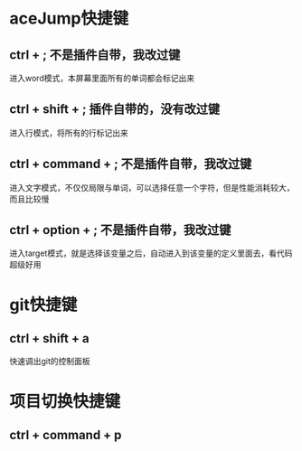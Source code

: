 # aceJump快捷键

## ctrl + ; 不是插件自带，我改过键
进入word模式，本屏幕里面所有的单词都会标记出来

## ctrl + shift + ; 插件自带的，没有改过键
进入行模式，将所有的行标记出来

## ctrl + command + ; 不是插件自带，我改过键
进入文字模式，不仅仅局限与单词，可以选择任意一个字符，但是性能消耗较大，而且比较慢

## ctrl + option + ; 不是插件自带，我改过键
进入target模式，就是选择该变量之后，自动进入到该变量的定义里面去，看代码超级好用


# git快捷键

## ctrl + shift + a
快速调出git的控制面板

# 项目切换快捷键
## ctrl + command + p

